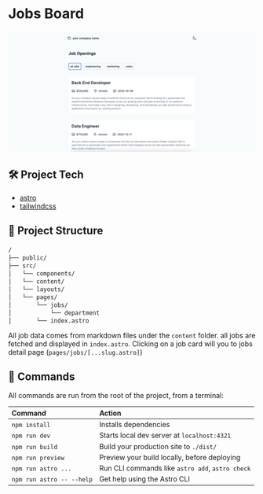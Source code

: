 # Jobs Board

![Image description](./jobs-board.png)

## 🛠 Project Tech

- [astro](https://astro.build/)
- [tailwindcss](https://tailwindcss.com/)

## 🚀 Project Structure

```text
/
├── public/
├── src/
│   └── components/
│   └── content/
│   └── layouts/
│   └── pages/
│       └── jobs/
│           └── department
│       └── index.astro
```

All job data comes from markdown files under the `content` folder. all jobs are fetched and displayed in `index.astro`.
Clicking on a job card will you to jobs detail page (`pages/jobs/[...slug.astro]`)

## 🧞 Commands

All commands are run from the root of the project, from a terminal:

| Command                   | Action                                           |
| :------------------------ | :----------------------------------------------- |
| `npm install`             | Installs dependencies                            |
| `npm run dev`             | Starts local dev server at `localhost:4321`      |
| `npm run build`           | Build your production site to `./dist/`          |
| `npm run preview`         | Preview your build locally, before deploying     |
| `npm run astro ...`       | Run CLI commands like `astro add`, `astro check` |
| `npm run astro -- --help` | Get help using the Astro CLI                     |
